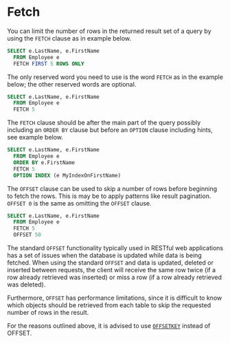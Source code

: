 # Fetch

You can limit the number of rows in the returned result set of a query by using the <code>FETCH</code> clause as in example below. 

```sql
SELECT e.LastName, e.FirstName 
  FROM Employee e
  FETCH FIRST 5 ROWS ONLY
```

The only reserved word you need to use is the word <code>FETCH</code> as in the example below; the other reserved words are optional.

```sql
SELECT e.LastName, e.FirstName 
  FROM Employee e
  FETCH 5
```

The <code>FETCH</code> clause should be after the main part of the query possibly including an <nobr><code>ORDER BY</code></nobr> clause but before an <code>OPTION</code> clause including hints, see example below.

```sql
SELECT e.LastName, e.FirstName 
  FROM Employee e
  ORDER BY e.FirstName 
  FETCH 5 
  OPTION INDEX (e MyIndexOnFirstName)
```

The `OFFSET` clause can be used to skip a number of rows before beginning to fetch the rows. This is may be to apply patterns like result pagination. `OFFSET 0` is the same as omitting the `OFFSET` clause.

```sql
SELECT e.LastName, e.FirstName 
  FROM Employee e
  FETCH 5
  OFFSET 50
```

The standard `OFFSET` functionality typically used in RESTful web applications has a set of issues when the database is updated while data is being fetched. When using the standard `OFFSET` and data is updated, deleted or inserted between requests, the client will receive the same row twice (if a row already retrieved was inserted) or miss a row (if a row already retrieved was deleted). 

Furthermore, `OFFSET` has performance limitations, since it is difficult to know which objects should be retrieved from each table to skip the requested number of rows in the result.

For the reasons outlined above, it is advised to use [`OFFSETKEY`](/guides/sql/offsetkey/) instead of OFFSET.